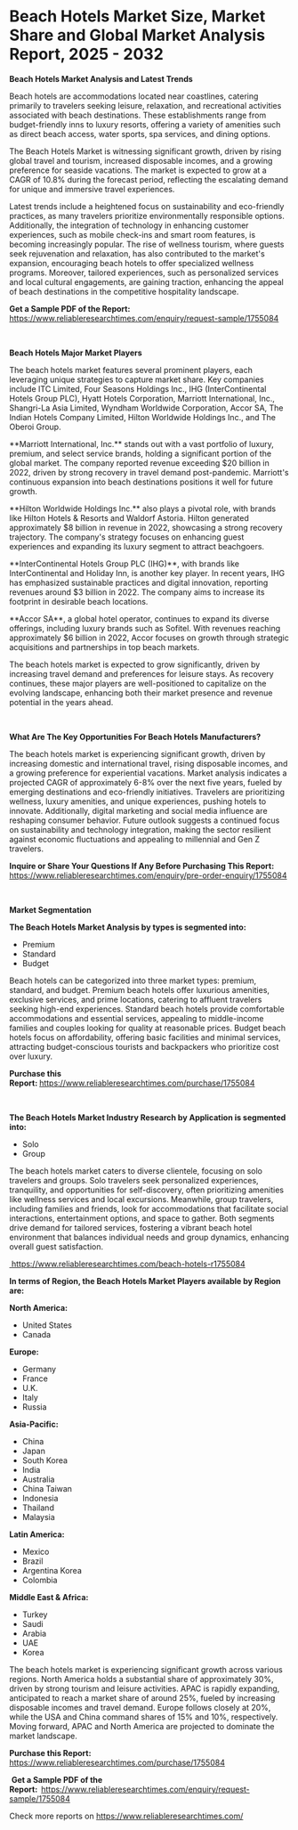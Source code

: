 <p><h1>Beach Hotels Market Size, Market Share and Global Market Analysis Report, 2025 - 2032</h1></p><p><strong>Beach Hotels Market Analysis and Latest Trends</strong></p>
<p><p>Beach hotels are accommodations located near coastlines, catering primarily to travelers seeking leisure, relaxation, and recreational activities associated with beach destinations. These establishments range from budget-friendly inns to luxury resorts, offering a variety of amenities such as direct beach access, water sports, spa services, and dining options.</p><p>The Beach Hotels Market is witnessing significant growth, driven by rising global travel and tourism, increased disposable incomes, and a growing preference for seaside vacations. The market is expected to grow at a CAGR of 10.8% during the forecast period, reflecting the escalating demand for unique and immersive travel experiences.</p><p>Latest trends include a heightened focus on sustainability and eco-friendly practices, as many travelers prioritize environmentally responsible options. Additionally, the integration of technology in enhancing customer experiences, such as mobile check-ins and smart room features, is becoming increasingly popular. The rise of wellness tourism, where guests seek rejuvenation and relaxation, has also contributed to the market's expansion, encouraging beach hotels to offer specialized wellness programs. Moreover, tailored experiences, such as personalized services and local cultural engagements, are gaining traction, enhancing the appeal of beach destinations in the competitive hospitality landscape.</p></p>
<p><strong>Get a Sample PDF of the Report:&nbsp;</strong> <a href="https://www.reliableresearchtimes.com/enquiry/request-sample/1755084?utm_campaign=2642&utm_medium=2&utm_source=Github&utm_content=ia&utm_term=10032025&utm_id=beach-hotels">https://www.reliableresearchtimes.com/enquiry/request-sample/1755084</a></p>
<p>&nbsp;</p>
<p><strong>Beach Hotels Major Market Players</strong></p>
<p><p>The beach hotels market features several prominent players, each leveraging unique strategies to capture market share. Key companies include ITC Limited, Four Seasons Holdings Inc., IHG (InterContinental Hotels Group PLC), Hyatt Hotels Corporation, Marriott International, Inc., Shangri-La Asia Limited, Wyndham Worldwide Corporation, Accor SA, The Indian Hotels Company Limited, Hilton Worldwide Holdings Inc., and The Oberoi Group.</p><p>**Marriott International, Inc.** stands out with a vast portfolio of luxury, premium, and select service brands, holding a significant portion of the global market. The company reported revenue exceeding $20 billion in 2022, driven by strong recovery in travel demand post-pandemic. Marriott's continuous expansion into beach destinations positions it well for future growth.</p><p>**Hilton Worldwide Holdings Inc.** also plays a pivotal role, with brands like Hilton Hotels & Resorts and Waldorf Astoria. Hilton generated approximately $8 billion in revenue in 2022, showcasing a strong recovery trajectory. The company's strategy focuses on enhancing guest experiences and expanding its luxury segment to attract beachgoers.</p><p>**InterContinental Hotels Group PLC (IHG)**, with brands like InterContinental and Holiday Inn, is another key player. In recent years, IHG has emphasized sustainable practices and digital innovation, reporting revenues around $3 billion in 2022. The company aims to increase its footprint in desirable beach locations.</p><p>**Accor SA**, a global hotel operator, continues to expand its diverse offerings, including luxury brands such as Sofitel. With revenues reaching approximately $6 billion in 2022, Accor focuses on growth through strategic acquisitions and partnerships in top beach markets.</p><p>The beach hotels market is expected to grow significantly, driven by increasing travel demand and preferences for leisure stays. As recovery continues, these major players are well-positioned to capitalize on the evolving landscape, enhancing both their market presence and revenue potential in the years ahead.</p></p>
<p>&nbsp;</p>
<p><strong>What Are The Key Opportunities For Beach Hotels Manufacturers?</strong></p>
<p><p>The beach hotels market is experiencing significant growth, driven by increasing domestic and international travel, rising disposable incomes, and a growing preference for experiential vacations. Market analysis indicates a projected CAGR of approximately 6-8% over the next five years, fueled by emerging destinations and eco-friendly initiatives. Travelers are prioritizing wellness, luxury amenities, and unique experiences, pushing hotels to innovate. Additionally, digital marketing and social media influence are reshaping consumer behavior. Future outlook suggests a continued focus on sustainability and technology integration, making the sector resilient against economic fluctuations and appealing to millennial and Gen Z travelers.</p></p>
<p><strong>Inquire or Share Your Questions If Any Before Purchasing This Report:</strong> <a href="https://www.reliableresearchtimes.com/enquiry/pre-order-enquiry/1755084?utm_campaign=2642&utm_medium=2&utm_source=Github&utm_content=ia&utm_term=10032025&utm_id=beach-hotels">https://www.reliableresearchtimes.com/enquiry/pre-order-enquiry/1755084</a></p>
<p>&nbsp;</p>
<p><strong>Market Segmentation</strong></p>
<p><strong>The Beach Hotels Market Analysis by types is segmented into:</strong></p>
<p><ul><li>Premium</li><li>Standard</li><li>Budget</li></ul></p>
<p><p>Beach hotels can be categorized into three market types: premium, standard, and budget. Premium beach hotels offer luxurious amenities, exclusive services, and prime locations, catering to affluent travelers seeking high-end experiences. Standard beach hotels provide comfortable accommodations and essential services, appealing to middle-income families and couples looking for quality at reasonable prices. Budget beach hotels focus on affordability, offering basic facilities and minimal services, attracting budget-conscious tourists and backpackers who prioritize cost over luxury.</p></p>
<p><strong>Purchase this Report:&nbsp;</strong><a href="https://www.reliableresearchtimes.com/purchase/1755084?utm_campaign=2642&utm_medium=2&utm_source=Github&utm_content=ia&utm_term=10032025&utm_id=beach-hotels">https://www.reliableresearchtimes.com/purchase/1755084</a></p>
<p>&nbsp;</p>
<p><strong>The Beach Hotels Market Industry Research by Application is segmented into:</strong></p>
<p><ul><li>Solo</li><li>Group</li></ul></p>
<p><p>The beach hotels market caters to diverse clientele, focusing on solo travelers and groups. Solo travelers seek personalized experiences, tranquility, and opportunities for self-discovery, often prioritizing amenities like wellness services and local excursions. Meanwhile, group travelers, including families and friends, look for accommodations that facilitate social interactions, entertainment options, and space to gather. Both segments drive demand for tailored services, fostering a vibrant beach hotel environment that balances individual needs and group dynamics, enhancing overall guest satisfaction.</p></p>
<p><a href="https://www.reliableresearchtimes.com/beach-hotels-r1755084?utm_campaign=2642&utm_medium=2&utm_source=Github&utm_content=ia&utm_term=10032025&utm_id=beach-hotels">&nbsp;https://www.reliableresearchtimes.com/beach-hotels-r1755084</a></p>
<p><strong>In terms of Region, the Beach Hotels Market Players available by Region are:</strong></p>
<p>
    <p> <strong> North America: </strong>
        <ul>
            <li>United States</li>
            <li>Canada</li>
        </ul>
        </p> 
    <p> <strong> Europe: </strong>
        <ul>
            <li>Germany</li>
            <li>France</li>
            <li>U.K.</li>
            <li>Italy</li>
            <li>Russia</li>
        </ul>
        </p> 
    <p> <strong> Asia-Pacific: </strong>
        <ul>
            <li>China</li>
            <li>Japan</li>
            <li>South Korea</li>
            <li>India</li>
            <li>Australia</li>
            <li>China Taiwan</li>
            <li>Indonesia</li>
            <li>Thailand</li>
            <li>Malaysia</li>
        </ul>
        </p> 
    <p> <strong> Latin America: </strong>
        <ul>
            <li>Mexico</li>
            <li>Brazil</li>
            <li>Argentina Korea</li>
            <li>Colombia</li>
        </ul>
        </p> 
    <p> <strong> Middle East & Africa: </strong>
        <ul>
            <li>Turkey</li>
            <li>Saudi</li>
            <li>Arabia</li>
            <li>UAE</li>
            <li>Korea</li>
        </ul>
    </p>
    </p>
<p><p>The beach hotels market is experiencing significant growth across various regions. North America holds a substantial share of approximately 30%, driven by strong tourism and leisure activities. APAC is rapidly expanding, anticipated to reach a market share of around 25%, fueled by increasing disposable incomes and travel demand. Europe follows closely at 20%, while the USA and China command shares of 15% and 10%, respectively. Moving forward, APAC and North America are projected to dominate the market landscape.</p></p>
<p><strong>Purchase this Report: </strong><a href="https://www.reliableresearchtimes.com/purchase/1755084?utm_campaign=2642&utm_medium=2&utm_source=Github&utm_content=ia&utm_term=10032025&utm_id=beach-hotels">https://www.reliableresearchtimes.com/purchase/1755084</a></p>
<p>&nbsp;<strong>Get a Sample PDF of the Report:&nbsp;&nbsp;</strong><a href="https://www.reliableresearchtimes.com/enquiry/request-sample/1755084?utm_campaign=2642&utm_medium=2&utm_source=Github&utm_content=ia&utm_term=10032025&utm_id=beach-hotels">https://www.reliableresearchtimes.com/enquiry/request-sample/1755084</a></p>
<p><strong></strong></p>
<p>Check more reports on <a href="https://www.reliableresearchtimes.com/?utm_campaign=2642&utm_medium=2&utm_source=Github&utm_content=ia&utm_term=10032025&utm_id=beach-hotels">https://www.reliableresearchtimes.com/</a></p>